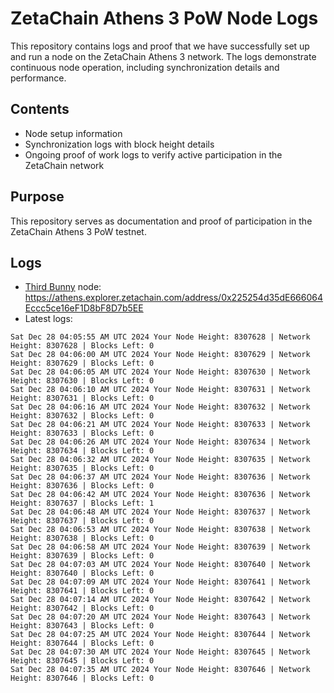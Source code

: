 # ZetaChain Athens 3 PoW Node Logs
This repository contains logs and proof that we have successfully set up and run a node on the ZetaChain Athens 3 network. The logs demonstrate continuous node operation, including synchronization details and performance.

## Contents
- Node setup information
- Synchronization logs with block height details
- Ongoing proof of work logs to verify active participation in the ZetaChain network

## Purpose
This repository serves as documentation and proof of participation in the ZetaChain Athens 3 PoW testnet.

## Logs

- [Third Bunny](https://thirdbunny.xyz/) node: https://athens.explorer.zetachain.com/address/0x225254d35dE666064Eccc5ce16eF1D8bF8D7b5EE
- Latest logs:
```
Sat Dec 28 04:05:55 AM UTC 2024 Your Node Height: 8307628 | Network Height: 8307628 | Blocks Left: 0
Sat Dec 28 04:06:00 AM UTC 2024 Your Node Height: 8307629 | Network Height: 8307629 | Blocks Left: 0
Sat Dec 28 04:06:05 AM UTC 2024 Your Node Height: 8307630 | Network Height: 8307630 | Blocks Left: 0
Sat Dec 28 04:06:10 AM UTC 2024 Your Node Height: 8307631 | Network Height: 8307631 | Blocks Left: 0
Sat Dec 28 04:06:16 AM UTC 2024 Your Node Height: 8307632 | Network Height: 8307632 | Blocks Left: 0
Sat Dec 28 04:06:21 AM UTC 2024 Your Node Height: 8307633 | Network Height: 8307633 | Blocks Left: 0
Sat Dec 28 04:06:26 AM UTC 2024 Your Node Height: 8307634 | Network Height: 8307634 | Blocks Left: 0
Sat Dec 28 04:06:32 AM UTC 2024 Your Node Height: 8307635 | Network Height: 8307635 | Blocks Left: 0
Sat Dec 28 04:06:37 AM UTC 2024 Your Node Height: 8307636 | Network Height: 8307636 | Blocks Left: 0
Sat Dec 28 04:06:42 AM UTC 2024 Your Node Height: 8307636 | Network Height: 8307637 | Blocks Left: 1
Sat Dec 28 04:06:48 AM UTC 2024 Your Node Height: 8307637 | Network Height: 8307637 | Blocks Left: 0
Sat Dec 28 04:06:53 AM UTC 2024 Your Node Height: 8307638 | Network Height: 8307638 | Blocks Left: 0
Sat Dec 28 04:06:58 AM UTC 2024 Your Node Height: 8307639 | Network Height: 8307639 | Blocks Left: 0
Sat Dec 28 04:07:03 AM UTC 2024 Your Node Height: 8307640 | Network Height: 8307640 | Blocks Left: 0
Sat Dec 28 04:07:09 AM UTC 2024 Your Node Height: 8307641 | Network Height: 8307641 | Blocks Left: 0
Sat Dec 28 04:07:14 AM UTC 2024 Your Node Height: 8307642 | Network Height: 8307642 | Blocks Left: 0
Sat Dec 28 04:07:20 AM UTC 2024 Your Node Height: 8307643 | Network Height: 8307643 | Blocks Left: 0
Sat Dec 28 04:07:25 AM UTC 2024 Your Node Height: 8307644 | Network Height: 8307644 | Blocks Left: 0
Sat Dec 28 04:07:30 AM UTC 2024 Your Node Height: 8307645 | Network Height: 8307645 | Blocks Left: 0
Sat Dec 28 04:07:35 AM UTC 2024 Your Node Height: 8307646 | Network Height: 8307646 | Blocks Left: 0
```
